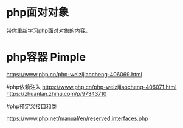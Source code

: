 # php面对对象
  带你重新学习php面对对象的内容。

# php容器 Pimple
https://www.php.cn/php-weizijiaocheng-406069.html


#php依赖注入
https://www.php.cn/php-weizijiaocheng-406071.html
https://zhuanlan.zhihu.com/p/97343710

#php预定义接口和类

https://www.php.net/manual/en/reserved.interfaces.php